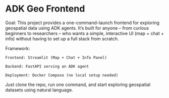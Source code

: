 # ADK Geo Frontend

Goal:
This project provides a one-command-launch frontend for exploring geospatial data using ADK agents. It’s built for anyone – from curious beginners to researchers – who wants a simple, interactive UI (map + chat + info) without having to set up a full stack from scratch.

Framework:

    Frontend: Streamlit (Map + Chat + Info Panel)

    Backend: FastAPI serving an ADK agent

    Deployment: Docker Compose (no local setup needed)

Just clone the repo, run one command, and start exploring geospatial datasets using natural language.
